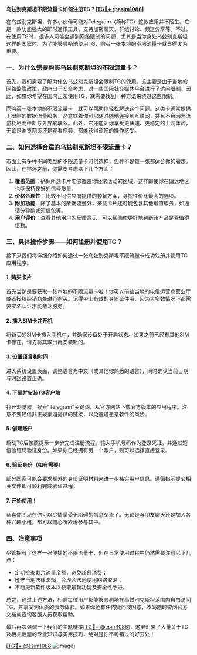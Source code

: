 **乌兹别克斯坦不限流量卡如何注册TG？[[TG💪+ @esim1088](https://t.me/s/esim1088)]**

在乌兹别克斯坦，许多小伙伴可能对Telegram（简称TG）这款应用并不陌生。它是一款功能强大的即时通讯工具，支持加密聊天、群组讨论、频道分享等。不过，在使用TG时，很多人可能会遇到网络限制的问题，尤其是当你身处乌兹别克斯坦这样的国家时。为了能够顺畅地使用TG，购买一张本地的不限流量卡就显得尤为重要。

### 一、为什么需要购买乌兹别克斯坦的不限流量卡？

首先，我们需要了解为什么乌兹别克斯坦会限制TG的使用。这主要是由于当地的网络监管政策，政府出于安全考虑，对一些国际社交媒体平台进行了访问限制。因此，如果你希望在国内正常使用TG，就需要找到一种方法来绕过这些限制。

而购买一张本地的不限流量卡，就可以帮助你轻松解决这个问题。这类卡通常提供无限制的数据流量服务，这意味着你可以随时随地连接到互联网，并且不会因为流量耗尽而中断与外界的联系。此外，它还能让你享受更快速、更稳定的上网体验，无论是浏览网页还是观看视频，都能获得流畅的操作感受。

### 二、如何选择合适的乌兹别克斯坦不限流量卡？

市面上有多种不同类型的不限流量卡可供选择，但并不是每一张都适合你的需求。因此，在挑选之前，你需要考虑以下几个方面：

1. **覆盖范围**：确保所选卡片能够覆盖你经常活动的区域，这样即使你在偏远地区也能保持良好的信号质量。
2. **价格合理性**：比较不同供应商提供的套餐方案，寻找性价比最高的选项。
3. **附加功能**：除了基本的数据流量外，某些卡片还可能包含其他增值服务，如通话分钟数或短信包等。
4. **用户评价**：查看其他用户的反馈意见，可以帮助你更好地判断该产品是否值得信赖。

### 三、具体操作步骤——如何注册并使用TG？

接下来我们将详细介绍如何通过一张乌兹别克斯坦不限流量卡成功注册并使用TG应用程序。

#### 1. 购买卡片

首先当然是要获取一张本地的不限流量卡啦！你可以前往当地的电信运营商营业厅或者授权经销商处进行购买。记得带上有效的身份证件哦，因为大多数情况下都需要实名认证才能激活服务。

#### 2. 插入SIM卡并开机

将新买的SIM卡插入手机中，并确保设备处于开启状态。如果之前已经有其他SIM卡存在，请先将其取出再安装新的。

#### 3. 设置语言和时间

进入系统设置页面，调整语言为中文（或其他你熟悉的语言），同时确认当前日期与时区设置正确。

#### 4. 下载并安装TG客户端

打开浏览器，搜索“Telegram”关键词，从官方网站下载官方版本的应用程序。注意不要轻信非正规渠道提供的链接，以免遭遇恶意软件的风险。

#### 5. 创建账户

启动TG后按照提示一步步完成注册流程。输入手机号码作为登录凭证，并通过短信验证码验证身份。如果你已经拥有另一个账户，则可以选择直接登录。

#### 6. 验证身份（如有需要）

部分国家可能会要求额外的身份证明材料来进一步核实用户信息。遵循指示提交相关文件即可顺利完成验证过程。

#### 7. 开始使用！

恭喜你！现在你可以尽情享受无阻碍的信息交流了。无论是与朋友聊天还是加入各种兴趣小组，都可以随心所欲地参与其中。

### 四、注意事项

尽管拥有了这样一张便捷的不限流量卡，但在日常使用过程中仍然需要注意以下几点：

- 定期检查剩余流量余额，避免超额消费；
- 遵守当地法律法规，合理合法地使用网络资源；
- 不断更新软件版本以获取最新功能及安全性改进。

总之，通过上述方法，相信每位用户都能够顺利地在乌兹别克斯坦范围内自由访问TG，并享受到优质的服务体验。如果你还有任何疑问或困惑，不妨随时查阅官方文档或咨询客服人员获取帮助。

最后再次强调一下我们的主题链接[[TG💪+ @esim1088](https://t.me/s/esim1088)]，这里汇聚了大量关于TG及相关话题的专业知识与实用技巧，绝对是你不可错过的好去处！

[[TG💪+ @esim1088](https://t.me/s/esim1088) ![Image](https://i.postimg.cc/4NQfJmqS/Snipaste-2025-05-13-00-14-12.png)]